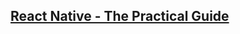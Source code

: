 ## [React Native - The Practical Guide](https://learning.oreilly.com/videos/react-native/9781789139747/)
